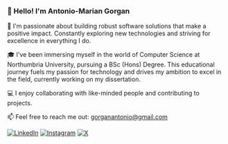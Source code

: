 

### 👋 Hello! I'm Antonio-Marian Gorgan

🌱 I'm passionate about building robust software solutions that make a positive impact. Constantly exploring new technologies and striving for excellence in everything I do.

🎓 I've been immersing myself in the world of Computer Science at Northumbria University, pursuing a BSc (Hons) Degree. This educational journey fuels my passion for technology and drives my ambition to excel in the field, currently working on my dissertation. 

💻 I enjoy collaborating with like-minded people and contributing to projects.

📫 Feel free to reach me out: gorganantonio@gmail.com 

[![LinkedIn](https://img.shields.io/badge/LinkedIn-0077B5?style=for-the-badge&logo=linkedin&logoColor=white)](https://www.linkedin.com/in/antoniogorgan/)
[![Instagram](https://img.shields.io/badge/Instagram-E4405F?style=for-the-badge&logo=instagram&logoColor=white)](https://www.instagram.com/antoniogorgan/)
[![X](https://img.shields.io/badge/Twitter-1DA1F2?style=for-the-badge&logo=twitter&logoColor=white)](https://twitter.com/AntonioGorgan3/)




<!--
**AntonioGoMa/AntonioGoMa** is a ✨ _special_ ✨ repository because its `README.md` (this file) appears on your GitHub profile.

Here are some ideas to get you started:

- 🔭 I’m currently working on ...
- 🌱 I’m currently learning ...
- 👯 I’m looking to collaborate on ...
- 🤔 I’m looking for help with ...
- 💬 Ask me about ...
- 📫 How to reach me: ...
- 😄 Pronouns: ...
- ⚡ Fun fact: ...
-->
